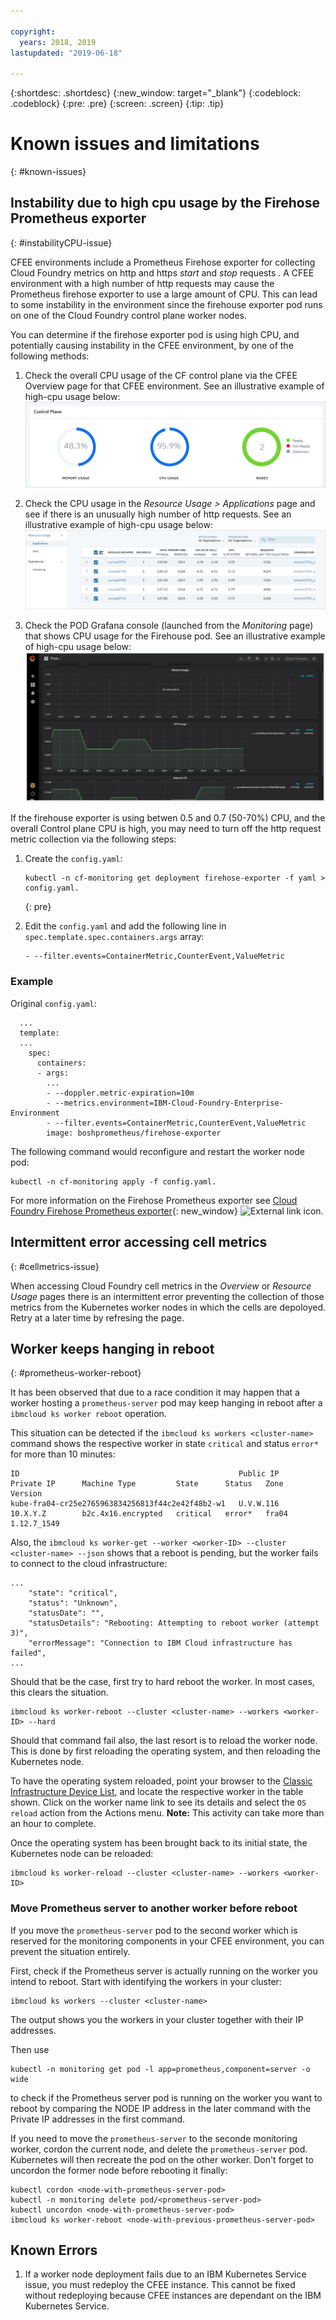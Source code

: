 ```yaml
---

copyright:
  years: 2018, 2019
lastupdated: "2019-06-18"

---
```


{:shortdesc: .shortdesc}
{:new_window: target="_blank"}
{:codeblock: .codeblock}
{:pre: .pre}
{:screen: .screen}
{:tip: .tip}

# Known issues and limitations
{: #known-issues}

## Instability due to high cpu usage by the Firehose Prometheus exporter
{: #instabilityCPU-issue}

CFEE environments include a Prometheus Firehose exporter for collecting Cloud Foundry metrics on http and https _start_ and _stop_ requests . A CFEE environment with a high number of http requests may cause the Prometheus firehose exporter to use a large amount of CPU. This can lead to some instability in the environment since the firehouse exporter pod runs on one of the Cloud Foundry control plane worker nodes.

You can determine if the firehose exporter pod is using high CPU, and potentially causing instability in the CFEE environment, by one of the following methods:
1.  Check the overall CPU usage of the CF control plane via the CFEE Overview page for that CFEE environment. See an illustrative example of high-cpu usage below:
![High CPU in Overview page](images/FirehoseExporterIssue_OverviewMetrics.png)

2. Check the CPU usage in the _Resource Usage > Applications_ page and see if there is an unusually high number of http requests. See an illustrative example of high-cpu usage below:
![High CPU in Reource Usage page](images/FirehoseExporterIssue_ResourceUsage.png)

3. Check the POD Grafana console (launched from the _Monitoring_ page) that shows CPU usage for the Firehouse pod. See an illustrative example of high-cpu usage below:
![High CPU in Grafana console](images/FirehoseExporterIssue_Grafana.png)

If the firehouse exporter is using betwen 0.5 and 0.7 (50-70%) CPU, and the overall Control plane CPU is high, you may need to turn off the http request metric collection via the following steps:

1. Create the `config.yaml`:

   ```
   kubectl -n cf-monitoring get deployment firehose-exporter -f yaml > config.yaml.
   ```
   {: pre}

2. Edit the `config.yaml` and add the following line in `spec.template.spec.containers.args` array:

   ```
   - --filter.events=ContainerMetric,CounterEvent,ValueMetric          
   ```

### Example

Original `config.yaml`:

```
  ...
  template:
  ...
    spec:
      containers:
      - args:
        ...
        - --doppler.metric-expiration=10m
        - --metrics.environment=IBM-Cloud-Foundry-Enterprise-Environment
        - --filter.events=ContainerMetric,CounterEvent,ValueMetric
        image: boshprometheus/firehose-exporter
```  

The following command would reconfigure and restart the worker node pod:

```
kubectl -n cf-monitoring apply -f config.yaml.

```

For more information on the Firehose Prometheus exporter see [Cloud Foundry Firehose Prometheus exporter](https://github.com/bosh-prometheus/firehose_exporter){: new_window} ![External link icon](../icons/launch-glyph.svg "External link icon").

## Intermittent error accessing cell metrics
{: #cellmetrics-issue}

When accessing Cloud Foundry cell metrics in the _Overview_ or _Resource Usage_ pages there is an intermittent error preventing the collection of those metrics from the Kubernetes worker nodes in which the cells are depoloyed.  Retry at a later time by refresing the page.

## Worker keeps hanging in reboot
{: #prometheus-worker-reboot}

It has been observed that due to a race condition it may happen that a worker
hosting a `prometheus-server` pod may keep hanging in reboot after a
`ibmcloud ks worker reboot` operation.

This situation can be detected if the `ibmcloud ks workers <cluster-name>`
command shows the respective worker in state `critical` and status `error*` for
more than 10 minutes:
```
ID                                                 Public IP         Private IP      Machine Type         State      Status   Zone    Version   
kube-fra04-cr25e2765963834256813f44c2e42f48b2-w1   U.V.W.116         10.X.Y.Z        b2c.4x16.encrypted   critical   error*   fra04   1.12.7_1549   
```
Also, the `ibmcloud ks worker-get --worker <worker-ID> --cluster <cluster-name> --json`
shows that a reboot is pending, but the worker fails to connect to the
cloud infrastructure:
```
...
    "state": "critical",
    "status": "Unknown",
    "statusDate": "",
    "statusDetails": "Rebooting: Attempting to reboot worker (attempt 3)",
    "errorMessage": "Connection to IBM Cloud infrastructure has failed",
...
```

Should that be the case, first try to hard reboot the worker. In most
cases, this clears the situation.
```
ibmcloud ks worker-reboot --cluster <cluster-name> --workers <worker-ID> --hard
```

Should that command fail also, the last resort is to reload the
worker node. This is done by first reloading the operating system, and then
reloading the Kubernetes node.

To have the operating system reloaded, point your browser to the
[Classic Infrastructure Device List](https://cloud.ibm.com/classic/devices),
and locate the respective worker in the table shown. Click on the worker name
link to see its details and select the `OS reload` action from the Actions menu.
**Note:** This activity can take more than an hour to complete.

Once the operating system has been brought back to its initial state, the
Kubernetes node can be reloaded:
```
ibmcloud ks worker-reload --cluster <cluster-name> --workers <worker-ID>
```

### Move Prometheus server to another worker before reboot

If you move the `prometheus-server` pod to the second worker which is reserved
for the monitoring components in your CFEE environment, you can prevent the
situation entirely.

First, check if the Prometheus server is actually running on the worker you
intend to reboot. Start with identifying the workers in your cluster:
```
ibmcloud ks workers --cluster <cluster-name>
```
The output shows you the workers in your cluster together with their IP addresses.

Then use
```
kubectl -n monitoring get pod -l app=prometheus,component=server -o wide
```
to check if the Prometheus server pod is running on the worker you want to
reboot by comparing the NODE IP address in the later command with the Private IP
addresses in the first command.

If you need to move the `prometheus-server` to the seconde monitoring worker,
cordon the current node, and delete the `prometheus-server` pod. Kubernetes
will then recreate the pod on the other worker. Don't forget to uncordon the
former node before rebooting it finally:
```
kubectl cordon <node-with-prometheus-server-pod>
kubectl -n monitoring delete pod/<prometheus-server-pod>
kubectl uncordon <node-with-prometheus-server-pod>
ibmcloud ks worker-reboot <node-with-previous-prometheus-server-pod>
```

## Known Errors

1. If a worker node deployment fails due to an IBM Kubernetes Service issue, you must redeploy the CFEE instance. This cannot be fixed without redeploying because CFEE instances are dependant on the IBM Kubernetes Service. 